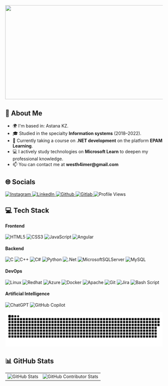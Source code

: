 <!-- Header Section -->
<div align="center">
  <img height="300" width="720" src="https://user-images.githubusercontent.com/74038190/225813708-98b745f2-7d22-48cf-9150-083f1b00d6c9.gif" />
</div>

<!-- About Me Section -->
<h2>📝 About Me</h2>
<ul>
  <li>🌍 I'm based in: Astana KZ.</li>
  <li>🎓 Studied in the specialty <strong>Information systems</strong> (2018–2022).</li>
  <li>📖 Currently taking a course on <strong>.NET development</strong> on the platform <strong>EPAM Learning</strong>.</li>
  <li>💻 I actively study technologies on <strong>Microsoft Learn</strong> to deepen my professional knowledge.</li>
  <li>📫 You can contact me at <strong>westh4imer@gmail.com</strong></li>
</ul>

<!-- Socials Section -->
<h2>🌐 Socials</h2>
<div align="left">
  <p>
    <a href="https://www.instagram.com/aslan_k4">
      <img src="https://img.shields.io/badge/Instagram-E4405F?style=for-the-badge&logo=instagram&logoColor=white" alt="Instagram">
    </a>
    <a href="https://www.linkedin.com/in/aslan-kalkenov-634473262/">
      <img src="https://img.shields.io/badge/LinkedIn-0077B5?style=for-the-badge&logo=linkedin&logoColor=white" alt="LinkedIn">
    </a>
    <a href="https://github.com/zetsura">
      <img src="https://img.shields.io/badge/GitHub-100000?style=for-the-badge&logo=github&logoColor=white" alt="Github">
    </a>
    <a href="https://gitlab.com/kalkenoff">
      <img src="https://img.shields.io/badge/GitLab-330F63?style=for-the-badge&logo=gitlab&logoColor=white" alt="Gitlab">
    </a>
    <a>
     <img src="https://api.visitorbadge.io/api/VisitorHit?user=zetsura&repo=zetsura/zetsura&countColor=%0x0E2B3F" alt="Profile Views"
    </a>
  </p>
</div>

<!-- Tech Stack Section -->
<h2>💻 Tech Stack</h2>

<!-- Frontend -->
<h4>Frontend</h4>
<div align="left">
  <p>
    <img src="https://img.shields.io/badge/html5-%23E34F26.svg?style=for-the-badge&logo=html5&logoColor=white" alt="HTML5">
    <img src="https://img.shields.io/badge/css3-%231572B6.svg?style=for-the-badge&logo=css3&logoColor=white" alt="CSS3">
    <img src="https://img.shields.io/badge/javascript-%23323330.svg?style=for-the-badge&logo=javascript&logoColor=%23F7DF1E" alt="JavaScript">
    <img src="https://img.shields.io/badge/angular-%23DD0031.svg?style=for-the-badge&logo=angular&logoColor=white" alt="Angular">
  </p>
</div>

<!-- Backend -->
<h4>Backend</h4>
<div align="left">
  <p>
    <img src="https://img.shields.io/badge/c-%2300599C.svg?style=for-the-badge&logo=c&logoColor=white" alt="C">
    <img src="https://img.shields.io/badge/c++-%2300599C.svg?style=for-the-badge&logo=c%2B%2B&logoColor=white" alt="C++">
    <img src="https://img.shields.io/badge/c%23-%23239120.svg?style=for-the-badge&logo=csharp&logoColor=white" alt="C#">
    <img src="https://img.shields.io/badge/python-3670A0?style=for-the-badge&logo=python&logoColor=ffdd54" alt="Python">
    <img src="https://img.shields.io/badge/.NET-5C2D91?style=for-the-badge&logo=.net&logoColor=white" alt=".Net">
    <img src="https://img.shields.io/badge/Microsoft%20SQL%20Server-CC2927?style=for-the-badge&logo=microsoft%20sql%20server&logoColor=white" alt="MicrosoftSQLServer">
    <img src="https://img.shields.io/badge/mysql-4479A1.svg?style=for-the-badge&logo=mysql&logoColor=white" alt="MySQL">
  </p>
</div>

<!-- DevOps -->
<h4>DevOps</h4>
<div align="left">
  <p>
	<img src="https://img.shields.io/badge/Linux-FCC624?style=for-the-badge&logo=linux&logoColor=black" alt="Linux">
	<img src="https://img.shields.io/badge/Red%20Hat-EE0000?style=for-the-badge&logo=redhat&logoColor=white" alt="Redhat">
    <img src="https://img.shields.io/badge/azure-%230072C6.svg?style=for-the-badge&logo=microsoftazure&logoColor=white" alt="Azure">
    <img src="https://img.shields.io/badge/docker-%230db7ed.svg?style=for-the-badge&logo=docker&logoColor=white" alt="Docker">
    <img src="https://img.shields.io/badge/apache-%23D42029.svg?style=for-the-badge&logo=apache&logoColor=white" alt="Apache">
    <img src="https://img.shields.io/badge/git-%23F05033.svg?style=for-the-badge&logo=git&logoColor=white" alt="Git">
    <img src="https://img.shields.io/badge/jira-%230A0FFF.svg?style=for-the-badge&logo=jira&logoColor=white" alt="Jira">
    <img src="https://img.shields.io/badge/bash_script-%23121011.svg?style=for-the-badge&logo=gnu-bash&logoColor=white" alt="Bash Script">
  </p>
</div>

<!-- Artificial Intelligence -->
<h4>Artificial Intelligence</h4>
<div align="left">
  <p>
    <img src="https://img.shields.io/badge/ChatGPT-74aa9c?style=for-the-badge&logo=openai&logoColor=white" alt="ChatGPT">
    <img src="https://img.shields.io/badge/github%20copilot-000000?style=for-the-badge&logo=githubcopilot&logoColor=white" alt="GitHub Copilot">
  </p>
</div>

<div align="center">
	<img width="800" src="gif/github-snake.svg" alt="snake"/>
</div>

<!-- GitHub Stats Section -->
<h2>📊 GitHub Stats</h2>
<div align="center">
  <table>
    <tr>
      <!-- left-card: GitHub Stats -->
      <td align="left">
        <img
          alt="GitHub Stats"
          src="https://github-readme-stats.vercel.app/api?username=zetsura&title_color=00FF00&text_color=00FF00&icon_color=00FF00&bg_color=transparent&hide_border=true&include_all_commits=false&count_private=false&show_icons=true&disable_animations=true"
          height="200"
        />
      </td>
      <!-- right-card: GitHub Contributor Stats -->
      <td align="right">
        <img
          alt="GitHub Contributor Stats"
          src="https://github-contributor-stats.vercel.app/api?username=zetsura&limit=5&title_color=00FF00&text_color=00FF00&icon_color=00FF00&bg_color=transparent&hide_border=true&combine_all_yearly_contributions=true&show_icons=true&disable_animations=true"
          height="200"
        />
      </td>
    </tr>
  </table>
</div>